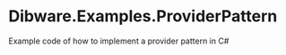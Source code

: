 Dibware.Examples.ProviderPattern
================================

Example code of how to implement a provider pattern in C#
